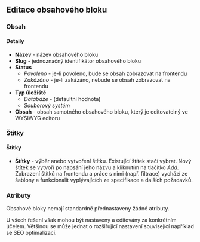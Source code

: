## Editace obsahového bloku

### Obsah

#### Detaily

+ **Název** - název obsahového bloku
+ **Slug** - jednoznačný identifikátor obsahového bloku
+ **Status**
    * *Povoleno* - je-li povoleno, bude se obsah zobrazovat na frontendu
    * *Zakázáno* - je-li zakázáno, nebude se obsah zobrazovat na frontendu
+ **Typ úložiště**
    * *Databáze* - (defaultní hodnota)
    * *Souborový systém*
+ **Obsah** - obsah samotného obsahového bloku, který je editovatelný ve WYSIWYG editoru


### Štítky

#### Štítky

+ **Štítky** - výběr anebo vytvoření štítku. Existující štítek stačí vybrat. Nový štítek se vytvoří po napsání jeho názvu a kliknutím na tlačítko *Add*. Zobrazení štítků na frontendu a práce s nimi (např. filtrace) vychází ze šablony a funkcionalit vyplývajících ze specifikace a dalších požadavků.


###  Atributy

Obsahové bloky nemají standardně přednastaveny žádné atributy. 

U všech řešení však mohou být nastaveny a editovány za konkrétním účelem. Většinou se může jednat o rozšiřující nastavení související například se SEO optimalizací.

